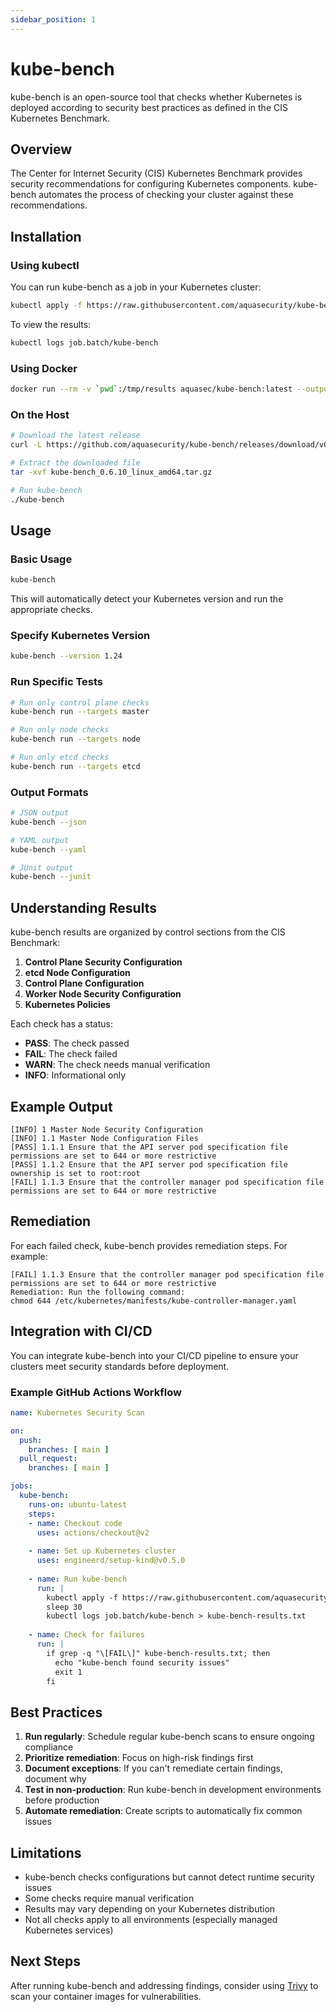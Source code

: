 ```yaml
---
sidebar_position: 1
---
```


# kube-bench

kube-bench is an open-source tool that checks whether Kubernetes is deployed according to security best practices as defined in the CIS Kubernetes Benchmark.

## Overview

The Center for Internet Security (CIS) Kubernetes Benchmark provides security recommendations for configuring Kubernetes components. kube-bench automates the process of checking your cluster against these recommendations.

## Installation

### Using kubectl

You can run kube-bench as a job in your Kubernetes cluster:

```bash
kubectl apply -f https://raw.githubusercontent.com/aquasecurity/kube-bench/main/job.yaml
```

To view the results:

```bash
kubectl logs job.batch/kube-bench
```

### Using Docker

```bash
docker run --rm -v `pwd`:/tmp/results aquasec/kube-bench:latest --outputfile /tmp/results/kube-bench-results.json --json
```

### On the Host

```bash
# Download the latest release
curl -L https://github.com/aquasecurity/kube-bench/releases/download/v0.6.10/kube-bench_0.6.10_linux_amd64.tar.gz -o kube-bench_0.6.10_linux_amd64.tar.gz

# Extract the downloaded file
tar -xvf kube-bench_0.6.10_linux_amd64.tar.gz

# Run kube-bench
./kube-bench
```

## Usage

### Basic Usage

```bash
kube-bench
```

This will automatically detect your Kubernetes version and run the appropriate checks.

### Specify Kubernetes Version

```bash
kube-bench --version 1.24
```

### Run Specific Tests

```bash
# Run only control plane checks
kube-bench run --targets master

# Run only node checks
kube-bench run --targets node

# Run only etcd checks
kube-bench run --targets etcd
```

### Output Formats

```bash
# JSON output
kube-bench --json

# YAML output
kube-bench --yaml

# JUnit output
kube-bench --junit
```

## Understanding Results

kube-bench results are organized by control sections from the CIS Benchmark:

1. **Control Plane Security Configuration**
2. **etcd Node Configuration**
3. **Control Plane Configuration**
4. **Worker Node Security Configuration**
5. **Kubernetes Policies**

Each check has a status:

- **PASS**: The check passed
- **FAIL**: The check failed
- **WARN**: The check needs manual verification
- **INFO**: Informational only

## Example Output

```
[INFO] 1 Master Node Security Configuration
[INFO] 1.1 Master Node Configuration Files
[PASS] 1.1.1 Ensure that the API server pod specification file permissions are set to 644 or more restrictive
[PASS] 1.1.2 Ensure that the API server pod specification file ownership is set to root:root
[FAIL] 1.1.3 Ensure that the controller manager pod specification file permissions are set to 644 or more restrictive
```

## Remediation

For each failed check, kube-bench provides remediation steps. For example:

```
[FAIL] 1.1.3 Ensure that the controller manager pod specification file permissions are set to 644 or more restrictive
Remediation: Run the following command:
chmod 644 /etc/kubernetes/manifests/kube-controller-manager.yaml
```

## Integration with CI/CD

You can integrate kube-bench into your CI/CD pipeline to ensure your clusters meet security standards before deployment.

### Example GitHub Actions Workflow

```yaml
name: Kubernetes Security Scan

on:
  push:
    branches: [ main ]
  pull_request:
    branches: [ main ]

jobs:
  kube-bench:
    runs-on: ubuntu-latest
    steps:
    - name: Checkout code
      uses: actions/checkout@v2
    
    - name: Set up Kubernetes cluster
      uses: engineerd/setup-kind@v0.5.0
    
    - name: Run kube-bench
      run: |
        kubectl apply -f https://raw.githubusercontent.com/aquasecurity/kube-bench/main/job.yaml
        sleep 30
        kubectl logs job.batch/kube-bench > kube-bench-results.txt
    
    - name: Check for failures
      run: |
        if grep -q "\[FAIL\]" kube-bench-results.txt; then
          echo "kube-bench found security issues"
          exit 1
        fi
```

## Best Practices

1. **Run regularly**: Schedule regular kube-bench scans to ensure ongoing compliance
2. **Prioritize remediation**: Focus on high-risk findings first
3. **Document exceptions**: If you can't remediate certain findings, document why
4. **Test in non-production**: Run kube-bench in development environments before production
5. **Automate remediation**: Create scripts to automatically fix common issues

## Limitations

- kube-bench checks configurations but cannot detect runtime security issues
- Some checks require manual verification
- Results may vary depending on your Kubernetes distribution
- Not all checks apply to all environments (especially managed Kubernetes services)

## Next Steps

After running kube-bench and addressing findings, consider using [Trivy](trivy) to scan your container images for vulnerabilities.
